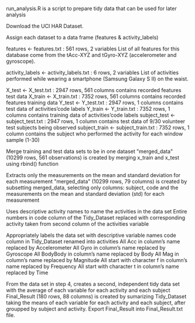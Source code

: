 run_analysis.R is a script to prepare tidy data that can be used for later analysis

Download the UCI HAR Dataset.

Assign each dataset to a data frame (features & activity_labels)

features <- features.txt : 561 rows, 2 variables 
List of all features for this database come from the tAcc-XYZ and tGyro-XYZ (accelerometer and gyroscope).

activity_labels <- activity_labels.txt : 6 rows, 2 variables 
List of activities performed while wearing a smartphone (Samsung Galaxy S II) on the waist.

X_test <- X_test.txt : 2947 rows, 561 columns contains recorded features test data 
X_train <- X_train.txt : 7352 rows, 561 columns contains recorded features training data 
Y_test <- Y_test.txt : 2947 rows, 1 columns contains test data of activities’code labels 
Y_train <- Y_train.txt : 7352 rows, 1 columns contains training data of activities’code labels 
subject_test <- subject_test.txt : 2947 rows, 1 column contains test data of 9/30 volunteer test subjects being observed 
subject_train <- subject_train.txt : 7352 rows, 1 column contains the subject who performed the activity for each window sample (1-30)

Merge training and test data sets to be in one dataset "merged_data" (10299 rows, 561 observations) is created by merging x_train and x_test using rbind() function 

Extracts only the measurements on the mean and standard deviation for each measurement "merged_data" (10299 rows, 79 columns) is created by subsetting merged_data, selecting only columns: subject, code and the measurements on the mean and standard deviation (std) for each measurement

Uses descriptive activity names to name the activities in the data set Entire numbers in code column of the Tidy_Dataset replaced with corresponding activity taken from second column of the activities variable

Appropriately labels the data set with descriptive variable names code column in Tidy_Dataset renamed into activities All Acc in column’s name replaced by Accelerometer All Gyro in column’s name replaced by Gyroscope All BodyBody in column’s name replaced by Body All Mag in column’s name replaced by Magnitude All start with character f in column’s name replaced by Frequency All start with character t in column’s name replaced by Time

From the data set in step 4, creates a second, independent tidy data set with the average of each variable for each activity and each subject Final_Result (180 rows, 88 columns) is created by sumarizing Tidy_Dataset taking the means of each variable for each activity and each subject, after groupped by subject and activity. Export Final_Result into Final_Result.txt file.
